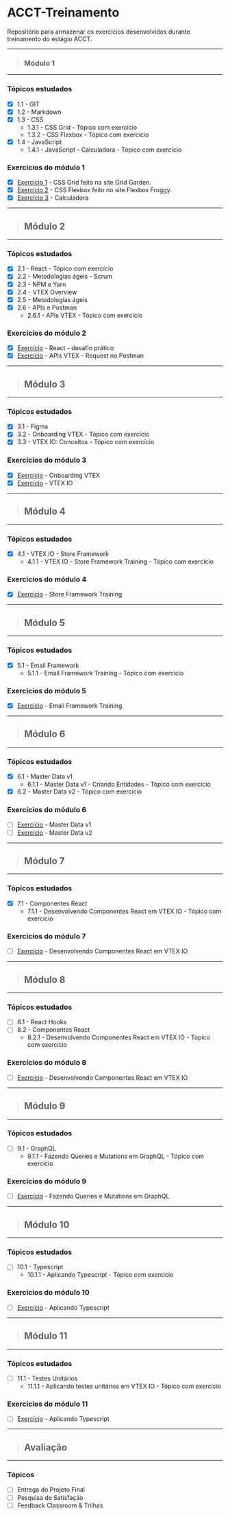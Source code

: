 # ACCT-Treinamento

 Repositório para armazenar os exercícios desenvolvidos durante treinamento do estágio  ACCT.

---
> ### **Módulo 1**
---
 ### Tópicos estudados
- [x] 1.1 - GIT
- [x] 1.2 - Markdown
- [x] 1.3 - CSS
  * 1.3.1 - CSS Grid - Tópico com exercício 
  * 1.3.2 - CSS Flexbox - Tópico com exercício 
- [x] 1.4 - JavaScript
  * 1.4.1 - JavaScript - Calculadora - Tópico com exercício 

### Exercícios do módulo 1
- [x] [Exercício 1](https://github.com/galemagalhaes/ACCT-Treinamento/tree/main/estagioMod1/1.3.1-grid) - CSS Grid feito na site Grid Garden.
- [x] [Exercício 2](https://github.com/galemagalhaes/ACCT-Treinamento/tree/main/estagioMod1/1.3.2-flexbox) - CSS Flexbox feito no site Flexbox Froggy.
- [x] [Exercício 3](https://github.com/galemagalhaes/ACCT-Treinamento/tree/main/estagioMod1/1.4.1-javascript-calculadora/calculadora2) - Calculadora

---
> ## **Módulo 2**
---
### Tópicos estudados

- [x] 2.1 - React - Tópico com exercício
- [x] 2.2 - Metodologias ágeis - Scrum
- [x] 2.3 - NPM e Yarn
- [x] 2.4 - VTEX Overview
- [x] 2.5 - Metodologias ágeis
- [x] 2.6 - APIs e Postman
  * 2.6.1 - APIs VTEX - Tópico com exercício 

### Exercícios do módulo 2
- [x] [Exercício]() - React - desafio prático
- [x] [Exercício](https://github.com/galemagalhaes/ACCT-Treinamento/blob/main/estagioMod2/2.6.1-APIs-VTEX/exercAPI-VTEX.md) - APIs VTEX - Request no Postman

---
> ## **Módulo 3**
---
### Tópicos estudados

- [x] 3.1 - Figma
- [x] 3.2 - Onboarding VTEX - Tópico com exercício 
- [x] 3.3 - VTEX IO: Conceitos - Tópico com exercício 

### Exercícios do módulo 3
- [x] [Exercício](https://github.com/galemagalhaes/ACCT-Treinamento/tree/main/estagioMod3/3.2-OnboardingVTEX) - Onboarding VTEX
- [x] [Exercício](https://github.com/galemagalhaes/ACCT-Treinamento/blob/main/estagioMod3/3.3-VTEX-IO/vtex-io.md) - VTEX IO

---
> ## **Módulo 4**
---
### Tópicos estudados

- [x] 4.1 - VTEX IO - Store Framework
  * 4.1.1 - VTEX IO - Store Framework Training - Tópico com exercício

### Exercícios do módulo 4
- [x] [Exercício](https://github.com/galemagalhaes/ACCT-Treinamento/tree/main/estagioMod4/4.1.1-atividade-store-framework/store-theme-training-master) - Store Framework Training

---
> ## **Módulo 5**
---
### Tópicos estudados

- [x] 5.1 - Email Framework
  * 5.1.1 - Email Framework Training - Tópico com exercício

### Exercícios do módulo 5
- [x] [Exercício]() - Email Framework Training

---
> ## **Módulo 6**
---
### Tópicos estudados

- [x] 6.1 - Master Data v1
  * 6.1.1 - Master Data v1 - Criando Entidades - Tópico com exercício
- [x] 6.2 - Master Data v2 - Tópico com exercício

### Exercícios do módulo 6
- [ ] [Exercício]() - Master Data v1
- [ ] [Exercício]() - Master Data v2
  
---
> ## **Módulo 7**
---
### Tópicos estudados

- [x] 7.1 - Componentes React
  * 7.1.1 - Desenvolvendo Componentes React em VTEX IO - Tópico com exercício

### Exercícios do módulo 7
- [ ] [Exercício]() - Desenvolvendo Componentes React em VTEX IO 

---
> ## **Módulo 8**
---

### Tópicos estudados

- [ ] 8.1 - React Hooks
- [ ] 8.2 - Componentes React
  * 8.2.1 - Desenvolvendo Componentes React em VTEX IO - Tópico com exercício

### Exercícios do módulo 8
- [ ] [Exercício]() - Desenvolvendo Componentes React em VTEX IO 

---
> ## **Módulo 9**
---
### Tópicos estudados

- [ ] 9.1 - GraphQL
  * 9.1.1 - Fazendo Queries e Mutations em GraphQL - Tópico com exercício

### Exercícios do módulo 9
- [ ] [Exercício]() - Fazendo Queries e Mutations em GraphQL

---
> ## **Módulo 10**
---
### Tópicos estudados

- [ ] 10.1 - Typescript
  * 10.1.1 - Aplicando Typescript - Tópico com exercício

### Exercícios do módulo 10
- [ ] [Exercício]() - Aplicando Typescript

---
> ## **Módulo 11**
---
### Tópicos estudados

- [ ] 11.1 - Testes Unitários
  * 11.1.1 - Aplicando testes unitários em VTEX IO - Tópico com exercício

### Exercícios do módulo 11
- [ ] [Exercício]() - Aplicando Typescript

---
> ## **Avaliação**
---
### Tópicos 

- [ ] Entrega do Projeto Final
- [ ] Pesquisa de Satisfação
- [ ] Feedback Classroom & Trilhas
